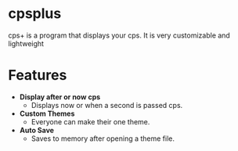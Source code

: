 # cpsplus
cps+ is a program that displays your cps. It is very customizable and lightweight 

# Features

 - **Display after or now cps**
	- Displays now or when a second is passed cps.
 - **Custom Themes**
	- Everyone can make their one theme.
 - **Auto Save**
	- Saves to memory after opening a theme file.
